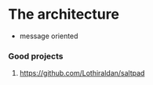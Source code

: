 # The architecture

- message oriented

###  Good projects

1.  https://github.com/Lothiraldan/saltpad
